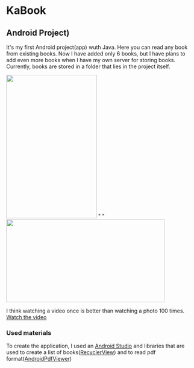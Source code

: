 # KaBook
## Android Project)
It's my first Android project(app) wuth Java.
Here you can read any book from existing books. Now I have added only 6 books, but I have plans to add even more books when I have my own server for storing books. Currently, books are stored in a folder that lies in the project itself.

<img src="Screenshot_20200519-161723_KaBook.jpg" width="240" height="380">  "   " <img src="Screenshot_20200519-162030_KaBook.jpg" width="420" height="220">

I think watching a video once is better than watching a photo 100 times. [Watch the video](https://www.youtube.com/watch?v=oY0HaVGtwnI)

### Used materials
To create the application, I used an [Android Studio](https://en.wikipedia.org/wiki/Android_Studio) and libraries that are used to create a list of books([RecyclerView](https://developer.android.com/guide/topics/ui/layout/recyclerview)) and to read pdf format([AndroidPdfViewer](https://jitpack.io/p/barteksc/AndroidPdfViewerV1))
